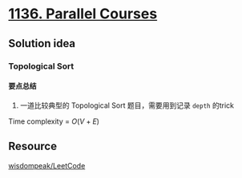 # [1136. Parallel Courses](https://leetcode.ca/2019-01-09-1136-Parallel-Courses/)

## Solution idea

### Topological Sort

#### 要点总结
1. 一道比较典型的 Topological Sort 题目，需要用到记录 `depth` 的trick

Time complexity = $O(V+E)$

## Resource
[wisdompeak/LeetCode](https://github.com/wisdompeak/LeetCode/blob/master/BFS/1136.Parallel-Courses/1136.Parallel-Courses.cpp)